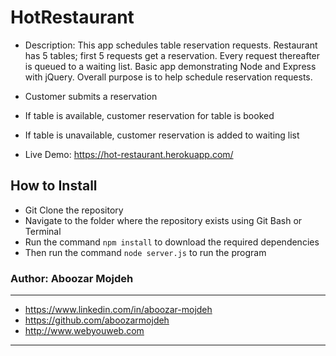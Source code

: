 # HotRestaurant

* Description: This app schedules table reservation requests. Restaurant has 5 tables; first 5 requests get a reservation. Every request thereafter is queued to a waiting list.
Basic app demonstrating Node and Express with jQuery. Overall purpose is to help schedule reservation requests. 

* Customer submits a reservation
* If table is available, customer reservation for table is booked
* If table is unavailable, customer reservation is added to waiting list


* Live Demo: <https://hot-restaurant.herokuapp.com/>

## How to Install

* Git Clone the repository
* Navigate to the folder where the repository exists using Git Bash or Terminal
* Run the command `npm install` to download the required dependencies
* Then run the command `node server.js` to run the program

### Author: Aboozar Mojdeh
- - -
* https://www.linkedin.com/in/aboozar-mojdeh
* https://github.com/aboozarmojdeh
* http://www.webyouweb.com
- - -




